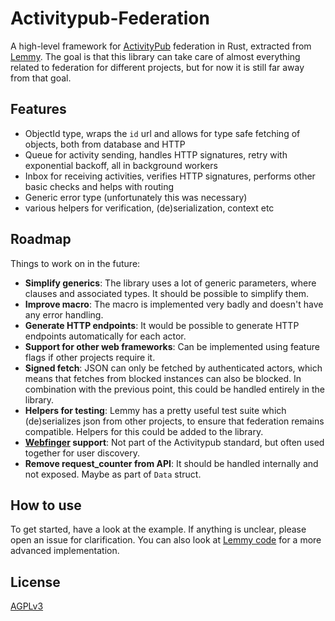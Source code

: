 Activitypub-Federation
===

A high-level framework for [ActivityPub](https://www.w3.org/TR/activitypub/) federation in Rust, extracted from [Lemmy](https://join-lemmy.org/). The goal is that this library can take care of almost everything related to federation for different projects, but for now it is still far away from that goal.

## Features

- ObjectId type, wraps the `id` url and allows for type safe fetching of objects, both from database and HTTP
- Queue for activity sending, handles HTTP signatures, retry with exponential backoff, all in background workers
- Inbox for receiving activities, verifies HTTP signatures, performs other basic checks and helps with routing
- Generic error type (unfortunately this was necessary)
- various helpers for verification, (de)serialization, context etc

## Roadmap

Things to work on in the future:
- **Simplify generics**: The library uses a lot of generic parameters, where clauses and associated types. It should be possible to simplify them.
- **Improve macro**: The macro is implemented very badly and doesn't have any error handling.
- **Generate HTTP endpoints**: It would be possible to generate HTTP endpoints automatically for each actor.
- **Support for other web frameworks**: Can be implemented using feature flags if other projects require it.
- **Signed fetch**: JSON can only be fetched by authenticated actors, which means that fetches from blocked instances can also be blocked. In combination with the previous point, this could be handled entirely in the library.
- **Helpers for testing**: Lemmy has a pretty useful test suite which (de)serializes json from other projects, to ensure that federation remains compatible. Helpers for this could be added to the library.
- **[Webfinger](https://datatracker.ietf.org/doc/html/rfc7033) support**: Not part of the Activitypub standard, but often used together for user discovery.
- **Remove request_counter from API**: It should be handled internally and not exposed. Maybe as part of `Data` struct.

## How to use

To get started, have a look at the example. If anything is unclear, please open an issue for clarification. You can also look at [Lemmy code](https://github.com/LemmyNet/lemmy/tree/main/crates/apub) for a more advanced implementation.

## License

[AGPLv3](../../LICENSE)